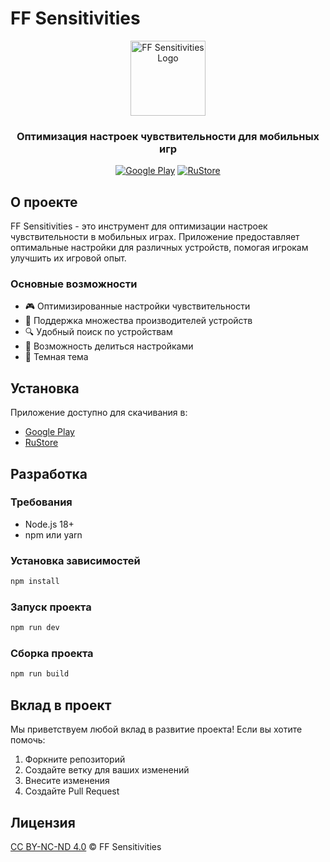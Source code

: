 # FF Sensitivities

<div align="center">
  <img src="https://raw.githubusercontent.com/ByteFlipper-58/FFSensitivities2/master/app/src/main/res/mipmap-xxxhdpi/ic_launcher_round.png" alt="FF Sensitivities Logo" width="120" />
  
  <h3>Оптимизация настроек чувствительности для мобильных игр</h3>

  [![Google Play](https://img.shields.io/badge/Google_Play-414141?style=for-the-badge&logo=google-play&logoColor=white)](https://play.google.com/store/apps/details?id=com.ffsensitivities)
  [![RuStore](https://img.shields.io/badge/RuStore-0077FF?style=for-the-badge&logo=vk&logoColor=white)](https://apps.rustore.ru/app/com.ffsensitivities)
</div>

## О проекте

FF Sensitivities - это инструмент для оптимизации настроек чувствительности в мобильных играх. Приложение предоставляет оптимальные настройки для различных устройств, помогая игрокам улучшить их игровой опыт.

### Основные возможности

- 🎮 Оптимизированные настройки чувствительности
- 📱 Поддержка множества производителей устройств
- 🔍 Удобный поиск по устройствам
- 🔄 Возможность делиться настройками
- 🌙 Темная тема

## Установка

Приложение доступно для скачивания в:

- [Google Play](https://play.google.com/store/apps/details?id=com.ffsensitivities)
- [RuStore](https://apps.rustore.ru/app/com.ffsensitivities)

## Разработка

### Требования

- Node.js 18+
- npm или yarn

### Установка зависимостей

```bash
npm install
```

### Запуск проекта

```bash
npm run dev
```

### Сборка проекта

```bash
npm run build
```

## Вклад в проект

Мы приветствуем любой вклад в развитие проекта! Если вы хотите помочь:

1. Форкните репозиторий
2. Создайте ветку для ваших изменений
3. Внесите изменения
4. Создайте Pull Request

## Лицензия

[CC BY-NC-ND 4.0](LICENSE.md) © FF Sensitivities